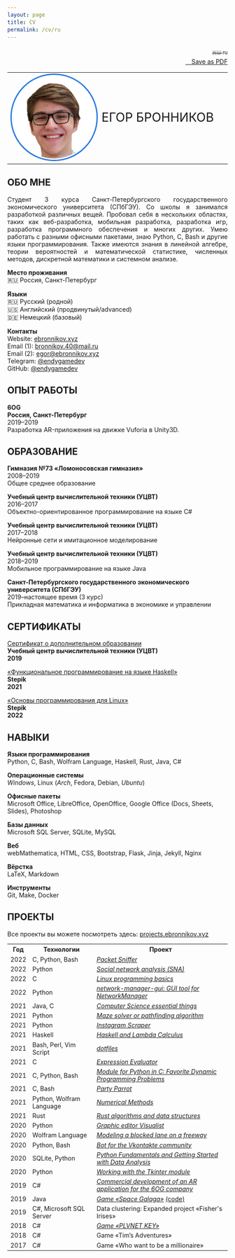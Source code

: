 ```yaml
---
layout: page
title: CV 
permalink: /cv/ru
---
```


<p align="right">
<a class="page-link" href="/cv/"><sub>🇷🇺 ru</sub></a><br>
<a href="/assets/cv_ru.pdf" download="bronnikov_cv_ru.pdf"><i class="fa-light fa-download" style="font-size: 20px"></i>&emsp;Save as PDF</a>
</p>

<p align="left">
    <table style="border-collapse:collapse; border:none;"><tr style="border:none;"><td width="40%" style="border:none;"><img src="/assets/avatar.png" width="250px" style="border: 3px solid #2a7ae2; border-radius: 1000px; padding: 3px;"></td><td style="font-size:200%; border:none;" width="60%">ЕГОР БРОННИКОВ</td></tr></table>
</p>

<h2>ОБО МНЕ</h2>
<p align="justify">
Студент 3 курса Санкт-Петербургского государственного экономического университета (СПбГЭУ). Со школы я занимался разработкой различных вещей. Пробовал себя в нескольких областях, таких как веб-разработка, мобильная разработка, разработка игр, разработка программного обеспечения и многих других. Умею работать с разными офисными пакетами, знаю Python, C, Bash и другие языки программирования. Также имеются знания в линейной алгебре, теории вероятностей и математической статистике, численных методов, дискретной математики и системном анализе.
</p>
<p>
    <b>Место проживания</b><br>
    🇷🇺 Россия, Санкт-Петербург
</p>
<p>
    <b>Языки</b><br>
    🇷🇺 Русский (родной)<br>
    🇺🇸 Английский (продвинутый/advanced)<br>
    🇩🇪 Немецкий (базовый)<br>
</p>
<p>
    <b>Контакты</b><br>
    Website: <a href="https://ebronnikov.xyz/" target="blank_">ebronnikov.xyz</a><br>
    Email (1): <a href="mailto:bronnikov.40@mail.ru" target="blank_">bronnikov.40@mail.ru</a><br>
    Email (2): <a href="mailto:egor@ebronnikov.xyz" target="blank_">egor@ebronnikov.xyz</a><br>
    Telegram: <a href="https://t.me/endygamedev" target="blank_">@endygamedev</a><br>
    GitHub: <a href="https://github.com/endygamedev" target="blank_">@endygamedev</a>
</p>


<h2>ОПЫТ РАБОТЫ</h2>
<p>
    <b>6OG</b><br>
    <b>Россия, Санкт-Петербург</b><br>
    2019–2019<br>
    Разработка AR-приложения на движке Vuforia в Unity3D. 
</p>

<h2>ОБРАЗОВАНИЕ</h2>
<p>
    <b>Гимназия №73 «Ломоносовская гимназия»</b><br>
    2008–2019<br>
    Общее среднее образование
</p>
<p>
    <b>Учебный центр вычислительной техники (УЦВТ)</b><br>
    2016–2017<br>
    Объектно-ориентированное программирование на языке C#
</p>
<p>
    <b>Учебный центр вычислительной техники (УЦВТ)</b><br>
    2017–2018<br>
    Нейронные сети и имитационное моделирование
</p>
<p>
    <b>Учебный центр вычислительной техники (УЦВТ)</b><br>
    2018–2019<br>
    Мобильное программирование на языке Java
</p>
<p>
    <b>Санкт-Петербургского государственного экономического университета (СПбГЭУ)</b><br>
    2019–настоящее время (3 курс)<br>
    Прикладная математика и информатика в экономике и управлении
</p>


<h2>СЕРТИФИКАТЫ</h2>
<p>
    <a href="/assets/certificate.pdf" target="blank_">Сертификат о дополнительном образовании</a><br>
    <b>Учебный центр вычислительной техники (УЦВТ)</b><br>
    <b>2019</b>
</p>
<p>
    <a href="https://stepik.org/cert/1062738" target="blank_">«Функциональное программирование на языке Haskell»</a><br>
    <b>Stepik</b><br>
    <b>2021</b>
</p>
<p>
    <a href=" https://stepik.org/cert/1454725" target="blank_">«Основы программирования для Linux»</a><br>
    <b>Stepik</b><br>
    <b>2022</b>
</p>

<h2>НАВЫКИ</h2>
<p>
    <b>Языки программирования</b><br>
    Python, C, Bash, Wolfram Language, Haskell, Rust, Java, C#
</p>
<p>
    <b>Операционные системы</b><br>
    <i>Windows</i>, Linux (<i>Arch</i>, Fedora, Debian, <i>Ubuntu</i>)
</p>
<p>
    <b>Офисные пакеты</b><br>
    Microsoft Office, LibreOffice, OpenOffice, Google Office (Docs, Sheets, Slides), Photoshop
</p>
<p>
    <b>Базы данных</b><br>
    Microsoft SQL Server, SQLite, MySQL
</p>
<p>
    <b>Веб</b><br>
    webMathematica, HTML, CSS, Bootstrap, Flask, Jinja, Jekyll, Nginx
</p>
<p>
    <b>Вёрстка</b><br>
    LaTeX, Markdown
</p>
<p>
    <b>Инструменты</b><br>
    Git, Make, Docker
</p>

<h2>ПРОЕКТЫ</h2>
Все проекты вы можете посмотреть здесь: <a href="https://projects.ebronnikov.xyz/" target="blank_">projects.ebronnikov.xyz</a>
<table>
<tr>
<th>Год</th>
<th>Технологии</th>
<th>Проект</th>
<tr>
<td>2022</td>
<td>C, Python, Bash</td>
<td><a href="https://github.com/endygamedev/network-traffic" target="_blank"><em>Packet Sniffer</em></a></td>
</tr>
<tr>
<td>2022</td>
<td>Python</td>
<td><a href="https://github.com/endygamedev/social-network-analysis" target="_blank"><em>Social network analysis (SNA)</em></a></td>
</tr>
<tr>
<td>2022</td>
<td>C</td>
<td><a href="https://github.com/endygamedev/linux-programming" target="_blank"><em>Linux programming basics</em></a></td>
</tr>
<tr>
<td>2022</td>
<td>Python</td>
<td><a href="https://github.com/endygamedev/network-manager-gui" target="_blank"><em>network-manager-gui: GUI tool for NetworkManager</em></a></td>
</tr>
<tr>
<td>2021</td>
<td>Java, C</td>
<td><a href="https://github.com/endygamedev/cs-essentials" target="_blank"><em>Computer Science essential things</em></a></td>
</tr>
<tr>
<td>2021</td>
<td>Python</td>
<td><a href="https://github.com/endygamedev/maze" target="_blank"><em>Maze solver or pathfinding algorithm</em></a></td>
</tr>
<tr>
<td>2021</td>
<td>Python</td>
<td><a href="https://github.com/endygamedev/instagram-scraper" target="_blank"><em>Instagram Scraper</em></a></td>
</tr>
<tr>
<td>2021</td>
<td>Haskell</td>
<td><a href="https://github.com/endygamedev/learn-haskell" target="_blank"><em>Haskell and Lambda Calculus</em></a></td>
</tr>
<tr>
<td>2021</td>
<td>Bash, Perl, Vim Script</td>
<td><a href="https://github.com/endygamedev/dotfiles" target="_blank"><em>dotfiles</em></a></td>
</tr>
<tr>
<td>2021</td>
<td>C</td>
<td><a href="https://github.com/endygamedev/expression-evaluator" target="_blank"><em>Expression Evaluator</em></a></td>
</tr>
<tr>
<td>2021</td>
<td>C, Python, Bash</td>
<td><a href="https://github.com/endygamedev/dynamic-programming/" target="_blank"><em>Module for Python in C: Favorite Dynamic Programming Problems</em></a></td>
</tr>
<tr>
<td>2021</td>
<td>C, Bash</td>
<td><a href="https://endygamedev.github.io/party-parrot/" target="_blank"><em>Party Parrot</em></a></td>
</tr>
<td>2021</td>
<td>Python, Wolfram Language</td>
<td><a href="https://github.com/endygamedev/numerical_methods" target="_blank"><em>Numerical Methods</em></a></td>
</tr>
<tr>
<td>2021</td>
<td>Rust</td>
<td><a href="https://github.com/endygamedev/rust_algorithms" target="_blank"><em>Rust algorithms and data structures </em></a></td>
</tr>
<tr>
<td>2020</td>
<td>Python</td>
<td><a href="https://github.com/AM-DreamTeam/graphic_editor" target="_blank"><em>Graphic editor Visualist</em></a></td>
</tr>
<tr>
<td>2020</td>
<td>Wolfram Language</td>
<td><a href="https://github.com/endygamedev/MathematicaProjects/tree/master/%D0%91%D1%80%D0%BE%D0%BD%D0%BD%D0%B8%D0%BA%D0%BE%D0%B2%20%D0%95%D0%B3%D0%BE%D1%80%20%D0%9F%D0%9C-1901%20%D0%9A%D1%83%D1%80%D1%81%D0%BE%D0%B2%D0%B0%D1%8F%20%D1%80%D0%B0%D0%B1%D0%BE%D1%82%D0%B0" target="_blank"><em>Modeling a blocked lane on a freeway</em></a></td>
</tr>
<tr>
<td>2020</td>
<td>Python, Bash</td>
<td><a href="https://github.com/endygamedev/vk_bot" target="_blank"><em>Bot for the Vkontakte community</em></a></td>
</tr>
<tr>
<td>2020</td>
<td>SQLite, Python</td>
<td><a href="https://github.com/endygamedev/python_projects_2sem" target="_blank"><em>Python Fundamentals and Getting Started with Data Analysis</em></a></td>
</tr>
<tr>
<td>2020</td>
<td>Python</td>
<td><a href="https://github.com/endygamedev/Tkinter-Python" target="_blank"><em>Working with the Tkinter module</em></a></td>
</tr>
<tr>
<td>2019</td>
<td>C#</td>
<td><a href="https://6og.ooo/" target="_blank"><em>Commercial development of an AR application for the 6OG company</em></a></td>
</tr>
<tr>
<td>2019</td>
<td>Java</td>
<td><a href="https://endygamedev.itch.io/galaga" target="_blank"><em>Game «Space Galaga»</em></a> <a href="https://github.com/endygamedev/Space_Galaga" target="_blank">(code)</a></td>
</tr>
<tr>
<td>2019</td>
<td>C#, Microsoft SQL Server</td>
<td>Data clustering: Expanded project «Fisher's Irises»</td>
</tr>
<tr>
<td>2018</td>
<td>C#</td>
<td><a href="https://endygamedev.itch.io/plvnetkey" target="_blank"><em>Game «PLVNET KEY»</em></a></td>
</tr>
<tr>
<td>2018</td>
<td>C#</td>
<td>Game «Tim&rsquo;s Adventures»</td>
</tr>
<tr>
<td>2017</td>
<td>C#</td>
<td>Game «Who want to be a millionaire»</td>
</tr>
</table>